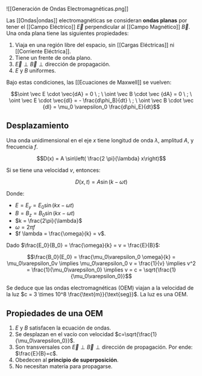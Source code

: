![[Generación de Ondas Electromagnéticas.png]]

Las [[Ondas|ondas]] electromagnéticas se consideran **ondas planas** por tener el [[Campo Eléctrico]] $\vec E$ perpendicular al [[Campo Magnético]] $\vec B$. Una onda plana tiene las siguientes propiedades:

1. Viaja en una región libre del espacio, sin [[Cargas Eléctricas]] ni [[Corriente Eléctrica]].
2. Tiene un frente de onda plano.
3. $\vec E \perp \vec B \perp \text{dirección de propagación}$.
4. $E$ y $B$ uniformes.

Bajo estas condiciones, las [[Ecuaciones de Maxwell]] se vuelven:

$$\oint \vec E \cdot \vec{dA} = 0 \ ; \ \oint \vec B \cdot \vec {dA} = 0 \ ; \ \oint \vec E \cdot \vec{dl} = - \frac{d\phi_B}{dt} \ ; \ \oint \vec B \cdot \vec {dl} = \mu_0 \varepsilon_0 \frac{d\phi_E}{dt}$$

## Desplazamiento

Una onda unidimensional en el eje $x$ tiene longitud de onda $\lambda$, amplitud $A$, y frecuencia $f$.

$$D(x) = A \sin\left( \frac{2 \pi}{\lambda} x\right)$$

Si se tiene una velocidad $v$, entonces:

$$D(x, t) = A \sin \left(k-\omega t\right)$$

Donde:

- $E = E_y = E_0 \sin(kx-\omega t)$
- $B = B_z = B_0 \sin(kx-\omega t)$
- $k = \frac{2\pi}{\lambda}$
- $\omega = 2 \pi f$
- $f \lambda = \frac{\omega}{k} = v$.

Dado $\frac{E_0}{B_0} = \frac{\omega}{k} = v = \frac{E}{B}$:

$$\frac{B_0}{E_0} = \frac{\mu_0\varepsilon_0 \omega}{k} = \mu_0\varepsilon_0v \implies \mu_0\varepsilon_0 v = \frac{1}{v} \implies v^2 = \frac{1}{\mu_0\varepsilon_0} \implies v = c = \sqrt{\frac{1}{\mu_0\varepsilon_0}}$$

Se deduce que las ondas electromagnéticas (OEM) viajan a la velocidad de la luz $c = 3 \times 10^8 \frac{\text{m}}{\text{seg}}$. La luz es una OEM.

## Propiedades de una OEM

1. $E$ y $B$ satisfacen la ecuación de ondas.
2. Se desplazan en el vacío con velocidad $c=\sqrt{\frac{1}{\mu_0\varepsilon_0}}$.
3. Son transversales con $\vec E \perp \vec B \perp \text{dirección de propagación}$. Por ende: $\frac{E}{B}=c$.
4. Obedecen al **principio de superposición**.
5. No necesitan materia para propagarse.
